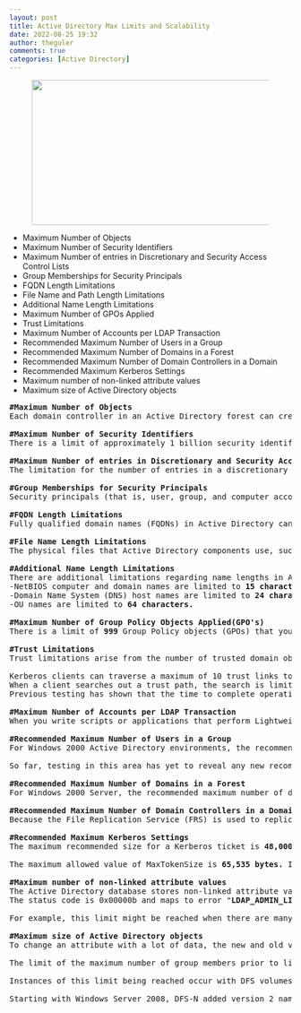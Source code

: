 ```yaml
---
layout: post
title: Active Directory Max Limits and Scalability
date: 2022-08-25 19:32
author: theguler
comments: true
categories: [Active Directory]
---
```

<!-- wp:image {"id":890,"width":"528px","height":"259px","sizeSlug":"large","linkDestination":"none"} -->
<figure class="wp-block-image size-large is-resized"><img src="https://theguler.wordpress.com/wp-content/uploads/2022/01/ads.jpeg?w=1024" alt="" class="wp-image-890" style="width:528px;height:259px" /></figure>
<!-- /wp:image -->

<!-- wp:list -->
<ul class="wp-block-list"><!-- wp:list-item -->
<li>Maximum Number of Objects</li>
<!-- /wp:list-item -->

<!-- wp:list-item -->
<li>Maximum Number of Security Identifiers</li>
<!-- /wp:list-item -->

<!-- wp:list-item -->
<li>Maximum Number of entries in Discretionary and Security Access Control Lists</li>
<!-- /wp:list-item -->

<!-- wp:list-item -->
<li>Group Memberships for Security Principals</li>
<!-- /wp:list-item -->

<!-- wp:list-item -->
<li>FQDN Length Limitations</li>
<!-- /wp:list-item -->

<!-- wp:list-item -->
<li>File Name and Path Length Limitations</li>
<!-- /wp:list-item -->

<!-- wp:list-item -->
<li>Additional Name Length Limitations</li>
<!-- /wp:list-item -->

<!-- wp:list-item -->
<li>Maximum Number of GPOs Applied</li>
<!-- /wp:list-item -->

<!-- wp:list-item -->
<li>Trust Limitations</li>
<!-- /wp:list-item -->

<!-- wp:list-item -->
<li>Maximum Number of Accounts per LDAP Transaction</li>
<!-- /wp:list-item -->

<!-- wp:list-item -->
<li>Recommended Maximum Number of Users in a Group</li>
<!-- /wp:list-item -->

<!-- wp:list-item -->
<li>Recommended Maximum Number of Domains in a Forest</li>
<!-- /wp:list-item -->

<!-- wp:list-item -->
<li>Recommended Maximum Number of Domain Controllers in a Domain</li>
<!-- /wp:list-item -->

<!-- wp:list-item -->
<li>Recommended Maximum Kerberos Settings</li>
<!-- /wp:list-item -->

<!-- wp:list-item -->
<li>Maximum number of non-linked attribute values</li>
<!-- /wp:list-item -->

<!-- wp:list-item -->
<li>Maximum size of Active Directory objects</li>
<!-- /wp:list-item --></ul>
<!-- /wp:list -->

<!-- wp:preformatted -->
<pre class="wp-block-preformatted"><strong>#Maximum Number of Objects</strong><br>Each domain controller in an Active Directory forest can create a little bit less than 2.15 billion objects during its lifetime.<strong>(Average lifespan of 5 years)</strong><br><br><strong>#Maximum Number of Security Identifiers</strong><br>There is a limit of approximately 1 billion security identifiers (SIDs) over the life of a domain. This limit is due to the size of the global relative identifier (RID) pool of 30 bits that makes each SID (that is assigned to user, group, and computer accounts) in a domain unique. The actual limit is <strong>230</strong> or <strong>1,073,741,823</strong> RIDs<br><br><strong>#Maximum Number of entries in Discretionary and Security Access Control Lists</strong><br>The limitation for the number of entries in a discretionary access control list (DACL) or a security access control list (SACL) of an Active Directory object using the ntSecurityDescriptor attribute comes from a limitation in the size of the access control list (ACL), which is 64K. Since access control entries (ACEs) vary in size, the actual number of entries (SIDs) is approximately <strong>1,820.</strong><br><br><strong>#Group Memberships for Security Principals</strong><br>Security principals (that is, user, group, and computer accounts) can be members of a maximum of approximately <strong>1,015</strong> groups.<br><br><strong>#FQDN Length Limitations</strong><br>Fully qualified domain names (FQDNs) in Active Directory cannot exceed <strong>64</strong> characters in total length, including hyphens and periods (.)<br><br><strong>#File Name Length Limitations</strong><br>The physical files that Active Directory components use, such as SYSVOL, database (NTDS.DIT), and log file paths, are constrained by the MAX_PATH length of <strong>260 </strong>characters, as defined by the Win32 APIs. When you are determining where to place your SYSVOL and database files during Active Directory installation, avoid nested folder structures that make the full file path to the SYSVOL folder, database, and log files longer than 260 characters.<br><br><strong>#Additional Name Length Limitations</strong><br>There are additional limitations regarding name lengths in Active Directory.<br>-NetBIOS computer and domain names are limited to <strong>15 characters.</strong><br>-Domain Name System (DNS) host names are limited to <strong>24 characters.</strong><br>-OU names are limited to <strong>64 characters.</strong><br><br><strong>#Maximum Number of Group Policy Objects Applied(GPO's)</strong><br>There is a limit of <strong>999</strong> Group Policy objects (GPOs) that you can apply to a user account or computer account. This does not mean that the total number of policy settings on the system is limited to <strong>999.</strong> Rather, a single user or computer will not be able to process more than <strong>999 GPOs.</strong> This limit exists for performance reasons.<br><br><strong>#Trust Limitations</strong><br>Trust limitations arise from the number of trusted domain objects (TDOs), the length of trust paths, and the ability of clients to discover available trusts. Limitations that apply include the following:<br><br>Kerberos clients can traverse a maximum of 10 trust links to locate a requested resource in another domain. If the trust path between the domains exceeds this limit, the attempt to access the domain fails.<br>When a client searches out a trust path, the search is limited to the trusts that are established directly with a domain and the trusts that are transitive within a forest.<br>Previous testing has shown that the time to complete operations related to TDOs, such as authentication across domains, deteriorates noticeably if the Active Directory implementation in an organization contains more than <strong>2,400 TDOs.</strong><br><br><strong>#Maximum Number of Accounts per LDAP Transaction</strong><br>When you write scripts or applications that perform Lightweight Directory Access Protocol (LDAP) transactions, the recommended limit is to perform no more than <strong>5,000 </strong>operations per LDAP transaction.<br><br><strong>#Recommended Maximum Number of Users in a Group</strong><br>For Windows 2000 Active Directory environments, the recommended maximum number of members in a group is <strong>5,000.</strong> This recommendation is based on the number of concurrent atomic changes that can be committed in a single database transaction.<br><br>So far, testing in this area has yet to reveal any new recommended limits to the number of members in a group or any other linked multi-valued attribute. Production environments have been reported to exceed 4 million members, and Microsoft scalability testing reached <strong>500 million</strong> members.<br><br><strong>#Recommended Maximum Number of Domains in a Forest</strong><br>For Windows 2000 Server, the recommended maximum number of domains in a forest is <strong>800.</strong> For Windows Server 2003, the recommended maximum number of domains when the forest functional level is set to Windows Server 2003 (also known as forest functional level 2) is 1,200.<br><br><strong>#Recommended Maximum Number of Domain Controllers in a Domain</strong><br>Because the File Replication Service (FRS) is used to replicate SYSVOL in a Windows Server 2003 domain, we recommend a limit of 1,200 domain controllers per domain to ensure reliable recovery of SYSVOL.<br><br><strong>#Recommended Maximum Kerberos Settings</strong><br>The maximum recommended size for a Kerberos ticket is <strong>48,000 bytes</strong>, which is configured through the MaxTokenSize REG_DWORD value in the registry <strong>(HKEY_LOCAL_MACHINE\SYSTEM\CurrentControlSet\Services\Lsa\Kerberos\Parameters)</strong> or through Group Policy,<br><br>The maximum allowed value of MaxTokenSize is <strong>65,535 bytes.</strong> If you are using Kerberos for IPSEC key management, the limit of 65,536 bytes. However, because of HTTP’s base64 encoding of authentication context tokens, we do not recommend that you set the maxTokenSize registry entry to a value larger than <strong>48,000 bytes.</strong> Starting with Windows Server 2012, the default value of the MaxTokenSize registry entry is <strong>48,000</strong> <strong>bytes.</strong><br><br><strong>#Maximum number of non-linked attribute values</strong><br>The Active Directory database stores non-linked attribute values in a linked directory that has to fit on a database page. This results in a maximum limit of non-linked attribute values of approximately <strong>1300</strong> entries for an object that carries only this attribute. In real-world deployments, errors begin to occur when reaching approximately 1200 attribute values.<br>The status code is 0x00000b and maps to error "<strong>LDAP_ADMIN_LIMIT_EXCEEDED Administration limit on the server has exceeded.</strong>"<br><br>For example, this limit might be reached when there are many DNS records on a single DNS name. That’s the case when an Active Directory domain has many DCs.<br><br><strong>#Maximum size of Active Directory objects</strong><br>To change an attribute with a lot of data, the new and old values must be stored in the database transaction. That allows to roll back the transaction if the database is closed in the middle of the transaction. The maximum size of a transaction limits the total blob size of attribute value data to approximately <strong>5 MB.</strong><br><br>The limit of the maximum number of group members prior to link-value replication and to the maximum number of transactions in group membership changes actually exist because of the maximum size of an AD transaction you can have.<br><br>Instances of this limit being reached occur with DFS volumes prior to Windows Server 2008. In versions prior to Window Server 2008, all DFS volume meta-data was stored in a single attribute “PKT” for the volume. When this attribute is updated, the total size of the transaction sometimes exceeds the database limit, causing the update to fail.<br><br>Starting with Windows Server 2008, DFS-N added version 2 namespaces where each DFS target is stored in a separate Active Directory object, thus avoiding this limit.</pre>
<!-- /wp:preformatted -->
